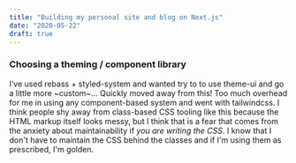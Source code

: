 ```yaml
---
title: "Building my personal site and blog on Next.js"
date: "2020-05-22"
draft: true
---
```


### Choosing a theming / component library

I’ve used rebass + styled-system and wanted try to to use theme-ui and go a little more ~custom~… Quickly moved away from this! Too much overhead for me in using any component-based system and went with tailwindcss. I think people shy away from class-based CSS tooling like this because the HTML markup itself looks messy, but I think that is a fear that comes from the anxiety about maintainability if _you are writing the CSS_. I know that I don't have to maintain the CSS behind the classes and if I'm using them as prescribed, I'm golden. 
 

